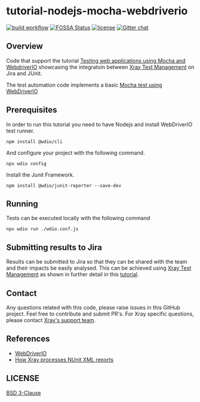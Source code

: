 # tutorial-nodejs-mocha-webdriverio
[![build workflow](https://github.com/Xray-App/tutorial-js-playwright-selenium/actions/workflows/node.js.yml/badge.svg)](https://github.com/Xray-App/tutorial-js-playwright-selenium/actions/workflows/node.js.yml)
[![FOSSA Status](https://app.fossa.com/api/projects/git%2Bgithub.com%2FXray-App%2Ftutorial-js-playwright-selenium.svg?type=shield)](https://app.fossa.com/projects/git%2Bgithub.com%2FXray-App%2Ftutorial-js-playwright-selenium?ref=badge_shield)
[![license](https://img.shields.io/badge/License-BSD%203--Clause-green.svg)](https://opensource.org/licenses/BSD-3-Clause)
[![Gitter chat](https://badges.gitter.im/gitterHQ/gitter.png)](https://gitter.im/Xray-App/community)

## Overview
Code that support the tutorial [Testing web applications using Mocha and WebdriverIO](https://docs.getxray.app/display/XRAYCLOUD/Testing+web+applications+using+Mocha+and+WebdriverIO#) showcasing the integratoin between [Xray Test Management](https://www.getxray.app/) on Jira and JUnit.

The test automation code implements a basic [Mocha test using WebDriverIO](https://webdriver.io/docs/gettingstarted/)

## Prerequisites
In order to run this tutorial you need to have Nodejs and install WebDriverIO test runner.
```
npm install @wdio/cli
```
And configure your project with the following command.
```
npx wdio config
```
Install the Junit Framework.
```
npm install @wdio/junit-reporter --save-dev
```

## Running
Tests can be executed locally with the following command
```
npx wdio run ./wdio.conf.js
```

## Submitting results to Jira

Results can be submitted to Jira so that they can be shared with the team and their impacts be easily analysed.
This can be achieved using [Xray Test Management](https://www.getxray.app/) as shown in further detail in this [tutorial](https://docs.getxray.app/display/XRAYCLOUD/Testing+web+applications+using+Mocha+and+WebdriverIO#).

## Contact

Any questions related with this code, please raise issues in this GitHub project. Feel free to contribute and submit PR's.
For Xray specific questions, please contact [Xray's support team](https://jira.xpand-it.com/servicedesk/customer/portal/2).

## References

- [WebDriverIO](https://webdriver.io/docs/gettingstarted/)
- [How Xray processes NUnit XML reports](https://docs.getxray.app/display/XRAYCLOUD/Taking+advantage+of+NUnit+XML+reports)


## LICENSE

[BSD 3-Clause](LICENSE)